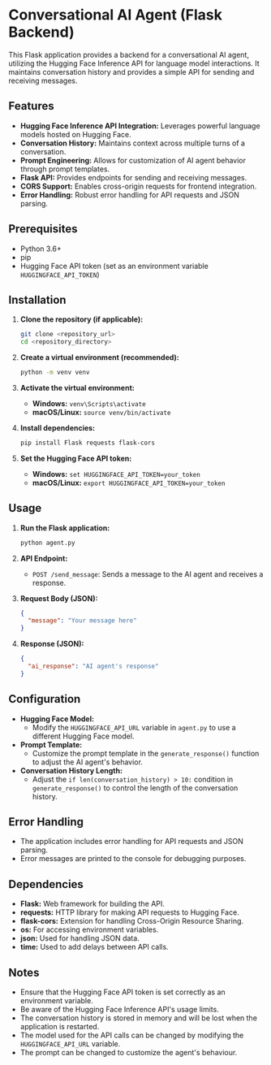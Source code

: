 # Conversational AI Agent (Flask Backend)

This Flask application provides a backend for a conversational AI agent, utilizing the Hugging Face Inference API for language model interactions. It maintains conversation history and provides a simple API for sending and receiving messages.

## Features

* **Hugging Face Inference API Integration:** Leverages powerful language models hosted on Hugging Face.
* **Conversation History:** Maintains context across multiple turns of a conversation.
* **Prompt Engineering:** Allows for customization of AI agent behavior through prompt templates.
* **Flask API:** Provides endpoints for sending and receiving messages.
* **CORS Support:** Enables cross-origin requests for frontend integration.
* **Error Handling:** Robust error handling for API requests and JSON parsing.

## Prerequisites

* Python 3.6+
* pip
* Hugging Face API token (set as an environment variable `HUGGINGFACE_API_TOKEN`)

## Installation

1.  **Clone the repository (if applicable):**
    ```bash
    git clone <repository_url>
    cd <repository_directory>
    ```

2.  **Create a virtual environment (recommended):**
    ```bash
    python -m venv venv
    ```

3.  **Activate the virtual environment:**
    * **Windows:** `venv\Scripts\activate`
    * **macOS/Linux:** `source venv/bin/activate`

4.  **Install dependencies:**
    ```bash
    pip install Flask requests flask-cors
    ```

5.  **Set the Hugging Face API token:**
    * **Windows:** `set HUGGINGFACE_API_TOKEN=your_token`
    * **macOS/Linux:** `export HUGGINGFACE_API_TOKEN=your_token`

## Usage

1.  **Run the Flask application:**
    ```bash
    python agent.py
    ```

2.  **API Endpoint:**

    * `POST /send_message`: Sends a message to the AI agent and receives a response.

3.  **Request Body (JSON):**

    ```json
    {
      "message": "Your message here"
    }
    ```

4.  **Response (JSON):**

    ```json
    {
      "ai_response": "AI agent's response"
    }
    ```

## Configuration

* **Hugging Face Model:**
    * Modify the `HUGGINGFACE_API_URL` variable in `agent.py` to use a different Hugging Face model.
* **Prompt Template:**
    * Customize the prompt template in the `generate_response()` function to adjust the AI agent's behavior.
* **Conversation History Length:**
    * Adjust the `if len(conversation_history) > 10:` condition in `generate_response()` to control the length of the conversation history.

## Error Handling

* The application includes error handling for API requests and JSON parsing.
* Error messages are printed to the console for debugging purposes.

## Dependencies

* **Flask:** Web framework for building the API.
* **requests:** HTTP library for making API requests to Hugging Face.
* **flask-cors:** Extension for handling Cross-Origin Resource Sharing.
* **os:** For accessing environment variables.
* **json:** Used for handling JSON data.
* **time:** Used to add delays between API calls.

## Notes

* Ensure that the Hugging Face API token is set correctly as an environment variable.
* Be aware of the Hugging Face Inference API's usage limits.
* The conversation history is stored in memory and will be lost when the application is restarted.
* The model used for the API calls can be changed by modifying the `HUGGINGFACE_API_URL` variable.
* The prompt can be changed to customize the agent's behaviour.